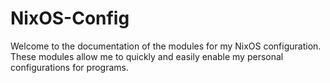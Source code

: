 # NixOS-Config

Welcome to the documentation of the modules for my NixOS configuration. These modules allow me to quickly and easily enable my personal configurations for programs.
